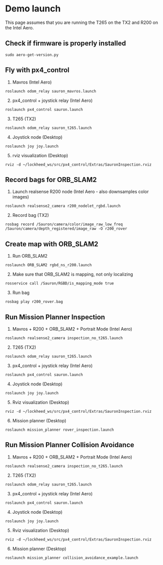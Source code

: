 # Demo launch

This page assumes that you are running the T265 on the TX2 and R200 on the Intel Aero.

## Check if firmware is properly installed

```
sudo aero-get-version.py
```

## Fly with px4_control

1) Mavros (Intel Aero)
```
roslaunch odom_relay sauron_mavros.launch
```

2) px4_control + joystick relay (Intel Aero)
```
roslaunch px4_control sauron.launch
```

3) T265 (TX2)
```
roslaunch odom_relay sauron_t265.launch
```

4) Joystick node (Desktop)
```
roslaunch joy joy.launch
```

5) rviz visualization (Desktop)
```
rviz -d ~/lockheed_ws/src/px4_control/Extras/SauronInspection.rviz
```

## Record bags for ORB_SLAM2

1) Launch realsense R200 node (Intel Aero - also downsamples color images)

```
roslaunch realsense2_camera r200_nodelet_rgbd.launch
```

2) Record bag (TX2)

```
rosbag record /Sauron/camera/color/image_raw_low_freq /Sauron/camera/depth_registered/image_raw -O r200_rover
```

## Create map with ORB_SLAM2

1) Run ORB_SLAM2

```
roslaunch ORB_SLAM2 rgbd_ns_r200.launch
```

2) Make sure that ORB_SLAM2 is mapping, not only localizing

```
rosservice call /Sauron/RGBD/is_mapping_mode true
```

3) Run bag

```
rosbag play r200_rover.bag
```

## Run Mission Planner Inspection

1) Mavros + R200 + ORB_SLAM2 + Portrait Mode (Intel Aero)
```
roslaunch realsense2_camera inspection_no_t265.launch
```

2) T265 (TX2)
```
roslaunch odom_relay sauron_t265.launch
```

3) px4_control + joystick relay (Intel Aero)
```
roslaunch px4_control sauron.launch
```

4) Joystick node (Desktop)

```
roslaunch joy joy.launch
```

5) Rviz visualization (Desktop)

```
rviz -d ~/lockheed_ws/src/px4_control/Extras/SauronInspection.rviz
```

6) Mission planner (Desktop)

```
roslaunch mission_planner rover_inspection.launch
```

## Run Mission Planner Collision Avoidance

1) Mavros + R200 + ORB_SLAM2 + Portrait Mode (Intel Aero)
```
roslaunch realsense2_camera inspection_no_t265.launch
```

2) T265 (TX2)
```
roslaunch odom_relay sauron_t265.launch
```

3) px4_control + joystick relay (Intel Aero)
```
roslaunch px4_control sauron.launch
```

4) Joystick node (Desktop)

```
roslaunch joy joy.launch
```

5) Rviz visualization (Desktop)

```
rviz -d ~/lockheed_ws/src/px4_control/Extras/SauronInspection.rviz
```

6) Mission planner (Desktop)

```
roslaunch mission_planner collision_avoidance_example.launch
```
